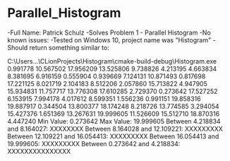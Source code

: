 # Parallel_Histogram
-Full Name: Patrick Schulz
-Solves Problem 1 - Parallel Histogram
-No known issues:
-Tested on Windows 10, project name was "Histogram"
-Should return something similar to:

C:\Users\...\CLionProjects\Histogram\cmake-build-debug\Histogram.exe
0.991778
10.567502
17.956209
13.525806
9.738826
4.213195
4.663834
8.381695
6.916159
0.555904
0.939669
7.124131
10.871493
0.817698
17.221125
8.021719
2.104183
8.512206
2.057860
15.713822
4.947905
15.934831
11.757717
13.776308
17.610285
2.729370
0.273642
17.527252
6.153915
7.994178
4.017612
8.599351
1.556236
0.991151
19.858316
19.887917
0.344504
13.800377
18.174248
8.218726
13.774585
3.294054
15.427376
1.651369
13.267631
19.999605
11.526609
15.512710
18.870316
4.447240
Min Value: 0.273642
Max Value: 19.999605
Between 4.218834 and 8.164027: XXXXXXXX
Between 8.164028 and 12.109221: XXXXXXXXX
Between 12.109221 and 16.054413: XXXXXXXXX
Between 16.054413 and 19.999605: XXXXXXXXX
Between 0.273642 and 4.218834: XXXXXXXXXXXXXXX
